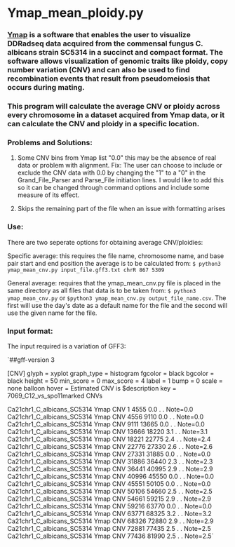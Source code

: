 # Ymap_mean_ploidy.py

### [Ymap](http://lovelace.cs.umn.edu/Ymap/) is a software that enables the user to visualize DDRadseq data acquired from the commensal fungus C. albicans strain SC5314 in a succinct and compact format. The software allows visualization of genomic traits like ploidy, copy number variation (CNV) and can also be used to find recombination events that result from pseudomeiosis that occurs during mating. 

### This program will calculate the average CNV or ploidy across every chromosome in a dataset acquired from Ymap data, or it can calculate the CNV and ploidy in a specific location. 

### Problems and Solutions: 

1. Some CNV bins from Ymap list "0.0" this may be the absence of real data or problem with alignment. 
 Fix: The user can choose to include or exclude the CNV data with 0.0 by changing the "1" to a "0" in the Grand_File_Parser and Parse_File initiation lines. I would like to add this so it can be changed through command options and include some measure of its effect. 
 
2. Skips the remaining part of the file when an issue with formatting arises
 

### Use: 

There are two seperate options for obtaining average CNV/ploidies: 

Specific average: this requires the file name, chromosome name, and base pair start and end position the average is to be calculated from:
 `$ python3 ymap_mean_cnv.py input_file.gff3.txt chrR 867 5309`
           
General average: requires that the ymap_mean_cnv.py file is placed in the same directory as all files that data is to be taken from:
`$ python3 ymap_mean_cnv.py` or `$python3 ymap_mean_cnv.py output_file_name.csv`. The first will use the day's date as a default name for the file and the second will use the given name for the file. 


### Input format:

The input required is a variation of GFF3:

 `##gff-version 3

 [CNV]
 glyph = xyplot
 graph_type = histogram
 fgcolor = black
 bgcolor = black
 height = 50
 min_score = 0
 max_score = 4
 label = 1
 bump = 0
 scale = none
 balloon hover = Estimated CNV is $description
 key = 7069_C12_vs_spo11marked CNVs

 Ca21chr1_C_albicans_SC5314	Ymap	CNV	1	4555	0.0	.	.	Note=0.0
 Ca21chr1_C_albicans_SC5314	Ymap	CNV	4556	9110	0.0	.	.	Note=0.0
 Ca21chr1_C_albicans_SC5314	Ymap	CNV	9111	13665	0.0	.	.	Note=0.0
 Ca21chr1_C_albicans_SC5314	Ymap	CNV	13666	18220	3.1	.	.	Note=3.1
 Ca21chr1_C_albicans_SC5314	Ymap	CNV	18221	22775	2.4	.	.	Note=2.4
 Ca21chr1_C_albicans_SC5314	Ymap	CNV	22776	27330	2.6	.	.	Note=2.6
 Ca21chr1_C_albicans_SC5314	Ymap	CNV	27331	31885	0.0	.	.	Note=0.0
 Ca21chr1_C_albicans_SC5314	Ymap	CNV	31886	36440	2.3	.	.	Note=2.3
 Ca21chr1_C_albicans_SC5314	Ymap	CNV	36441	40995	2.9	.	.	Note=2.9
 Ca21chr1_C_albicans_SC5314	Ymap	CNV	40996	45550	0.0	.	.	Note=0.0
 Ca21chr1_C_albicans_SC5314	Ymap	CNV	45551	50105	0.0	.	.	Note=0.0
 Ca21chr1_C_albicans_SC5314	Ymap	CNV	50106	54660	2.5	.	.	Note=2.5
 Ca21chr1_C_albicans_SC5314	Ymap	CNV	54661	59215	2.9	.	.	Note=2.9
 Ca21chr1_C_albicans_SC5314	Ymap	CNV	59216	63770	0.0	.	.	Note=0.0
 Ca21chr1_C_albicans_SC5314	Ymap	CNV	63771	68325	3.2	.	.	Note=3.2
 Ca21chr1_C_albicans_SC5314	Ymap	CNV	68326	72880	2.9	.	.	Note=2.9
 Ca21chr1_C_albicans_SC5314	Ymap	CNV	72881	77435	2.5	.	.	Note=2.5
 Ca21chr1_C_albicans_SC5314	Ymap	CNV	77436	81990	2.5	.	.	Note=2.5`
